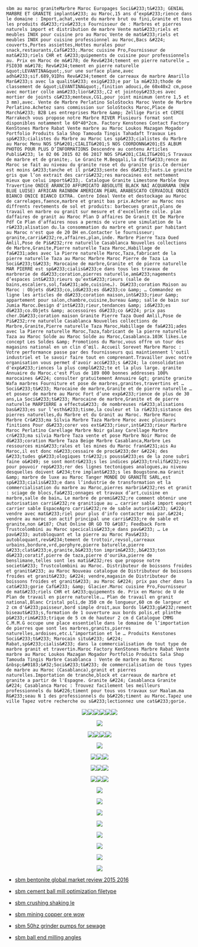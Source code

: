 
```
sbm au maroc graniteMarbre Maroc Europages Soci&#233;t&#233; GENIAL MARBRE ET GRANITE implant&#233; au Maroc,15 ans d’exp&#233;rience dans le domaine : Import,achat,vente du marbre brut ou fini,Granite et tous les produits d&#233;riv&#233;s Fournisseur de : Marbres et pierres naturels import et distribution de marbre Vente mat&#233;riels et meubles INOX pour cuisine pro au Maroc Vente de mat&#233;riels et meubles INOX pour cuisine professionnel au Maroc,Bacs &#224; couverts,Portes assiettes,Hottes murales pour snack,restaurants,Caf&#233;.Maroc cuisine Pro,Fournisseur de mat&#233;riels CHR et &#233;quipements de cuisine pour professionnels au. Prix en Maroc de m&#178; de Rev&#234;tement en pierre naturelle … FSI030 m&#178; Rev&#234;tement en pierre naturelle &quot;LEVANTINA&quot;,sur une surface plane,avec adh&#233;sif.689,91Dhs Rev&#234;tement de carreaux de marbre Amarillo Mar&#233;s avec la qualit&#233; exig&#233;e par la m&#233;thode de classement de &quot;LEVANTINA&quot;,finition adouci,de 60x40x2 cm,pose avec mortier colle am&#233;lior&#233;,C2 et jointoy&#233;es avec mortier de joints c&#233;menteux,CG1,pour joint minimum (entre 1,5 et 3 mm),avec. Vente de Marbre Perlatino SoloStocks Maroc Vente de Marbre Perlatino.Achetez sans commission sur SoloStocks Maroc,Place de March&#233; B2B Les entreprises Marbre &amp; Zellige Paris et CEMIE Marrakech vous propose notre Marbre RIVER Plusieurs format sont disponibles notamment le 60*40*2cm. Factory Kenstones Contact Factory KenStones Marbre Rabat Vente marbre au Maroc Loukos Mazagan Mogador Portfolio Produits Sala Shop Tamouda Tingis Tahadaft Travaux Les sp&#233;cialistes du Marbre au Maroc Les sp&#233;cialistes du Marbre au Maroc Menu NOS SP&#201;CIALIT&#201;S NOS COORDONN&#201;ES ALBUM PHOTOS POUR PLUS D’INFORMATIONS Descendre au contenu Articles Publi&#233; le 02 06 2015 02 06 2017 NOS SP&#201;CIALIT&#201;S Travaux de marbre et de granite;. Le Granite M.Beqqali,la diff&#233;rence au Maroc se fait au niveau du granite rose et du granite gris.Ce dernier est moins &#233;tanche et il pr&#233;sente des d&#233;fauts.Le granite gris que l’on extrait des carri&#232;res marocaines est nettement mieux que celui import&#233;. Catalogue Granite Limestone Marble Onyx Travertine ONICE ARANCIO AFFUMICATO ABSOLUTE BLACK NAI ACQUARAMA (NEW BLUE LUISE) AFRICAN RAINBOW AMERICAN PEARL ARABESCATO CERVAIOLE ONICE BIANCO ONICE BIANCO EXTRA. Centre Ideal Vente et destockage au Maroc de carrelages,faence,marbre et granit bas prix.Acheter au Maroc nos diffrents revtements de sol et produits: barbecues granit,plans de travail en marbre ou granit sur mesure et d'excellente colle. plan daffaires de granit au Maroc Plan D affaires De Granit Et De Marbre Pdf Ce Plan d'affaires nous a permis de vivre une simulation de la r&#233;alisation du.la consommation du marbre et granit par habitant au Maroc n'est que de 20 DH en.Contacter le fournisseur; granite,carri&#232;re,affaires,plan,inde. Marbre Pierre Taza Oued Amlil,Pose de Pi&#232;rre naturelle Casablanca Nouvelles collections de Marbre,Granite,Pierre naturelle Taza Maroc,Habillage de fa&#231;ades avec la Pierre naturelle Maroc,Taza,fabricant de la pierre naturelle Taza au Maroc Marbre Maroc Pierre de Taza La Soci&#233;t&#233; Marocaine de marbre,Granite et de pierre naturelle MAR PIERRE est sp&#233;cialis&#233;e dans tous les travaux de marbrerie de d&#233;coration,pierres naturelle,am&#233;nagements d’espaces int&#233;rieurs qu’ext&#233;rieurs (salle de bains,escaliers,sol,fa&#231;ade,cuisine…). D&#233;coration Maison au Maroc : Objets d&#233;co,id&#233;es d&#233;co &amp; … Commandez en ligne les articles de d&#233;coration maison,int&#233;rieur &amp; appartement pour salon,chambre,cuisine,bureau &amp; salle de bain sur Jumia Maroc.Design d'int&#233;rieur,tendances &amp; id&#233;es d&#233;co.Objets &amp; accessoires d&#233;co &#224; prix pas cher.D&#233;coration maison Granite Pierre Taza Oued Amlil,Pose de Pi&#232;rre naturelle Casablanca Nouvelles collections de Marbre,Granite,Pierre naturelle Taza Maroc,Habillage de fa&#231;ades avec la Pierre naturelle Maroc,Taza,fabricant de la pierre naturelle Taza au Maroc Solde au Maroc Solde au Maroc,Casablanca.103K likes.Le concept Les Soldes &amp; Promotions du Maroc,vous offre un tour des magasins national en un clin d’œil. Accueil Sorevet Marbre Maroc : Votre performance passe par des fournisseurs qui maintiennent l'outil industriel et le savoir faire tout en comprenant.Travailler avec notre organisation vous permet d'avoir acc&#233;s &#224; la consolidation d'exp&#233;riences la plus compl&#232;te et la plus large. granite Annuaire du Maroc.c'est Plus de 189 000 bonnes addresses 100% marocaines &#224; consulter gratuitement Annuaire &gt; granite granite Wafa marbres Fourniture et pose de marbres,granites,travertins et … Soci&#233;t&#233; Marocaine de marbre,Granite et de pierre naturelle … et poseur de marbre au Maroc Fort d’une exp&#233;rience de plus de 30 ans,La Soci&#233;t&#233; Marocaine de marbre,Granite et de pierre naturelle MARPIERRE a effectu&#233; de nombreuses r&#233;alisations bas&#233;es sur l’esth&#233;tisme,la couleur et la r&#233;sistance des pierres naturelles,du Marbre et du Granit au Maroc. Marbre Maroc Marbre Cr&#233;ma Silvia Marbre Taza Marbre Maroc avec plusieurs finitions Pour d&#233;corer vos ext&#233;rieur,int&#233;rieur Marbre Maroc Perlatino Carellage Marbre Noir galaxy Carellage Marbre cr&#233;ma silvia Marbre Taza vente et pose Marbre Noir Maroc de d&#233;coration Marbre Taza Beige Marbre Casablanca,Marbre Les ressources min&#233;rales et les mines du Maroc fran&#231;ais Au Maroc,il est donc n&#233;cessaire de proc&#233;der &#224; des &#233;tudes g&#233;ologiques tr&#232;s pouss&#233;es de la zone subri faine o&#249; se sont montr&#233;s les indices p&#233;trolif&#232;res pour pouvoir rep&#233;rer des lignes tectoniques analogues,au niveau desquelles doivent &#234;tre implant&#233;s les Bougstone.ma Granit &amp; marbre de luxe au Maroc Tanger MONDE DU GRANITE SARL,est sp&#233;cialis&#233;e dans l’industrie de transformation et la commercialisation du marbre au Maroc,pierres marbri&#232;res et granit : sciage de blocs,fa&#231;onnages et travaux d’art,cuisine en marbre,salle de bain… Le marbre de premi&#232;re comment obtenir une autorisation carri&#232;re granitique au … carrier sable import export carrier sable EspaceAgro carri&#232;re de sable autoris&#233; &#224; vendre avec mat&#233;riel pour plus d'info contacter moi par.&#224; vendre au maroc son actif principal une carri&#233;re de sable et granite,non &#187; Chat Online OR GO TO &#187; Feedback Form Trustcolombini au Maroc specicalis&#233;e dans pav&#233; … Le pav&#233; autobloquant et la pierre au Maroc Pav&#233; autobloquant,rev&#234;tement de trottoir,revsol,carreaux urbains,bordure,vrd,porphyre,pierre baturelle,pierre &#233;clat&#233;e,granite,b&#233;ton imprim&#233;,b&#233;ton d&#233;coratif,pierre de taza,pierre d'ourika,pierre de benslimane,telles sont les mati&#232;res que propose notre societ&#233; Trustcolombini au Maroc. Distributeur de boissons froides et granit&#233; au Maroc Nouveau catalogue de Distributeur de boissons froides et granit&#233; &#224; vendre,magasin de Distributeur de boissons froides et granit&#233; au Maroc &#224; prix pas cher dans la cat&#233;gorie Caf&#233; &amp; Glacier.Maroc cuisine Pro,Fournisseur de mat&#233;riels CHR et &#233;quipements de. Prix en Maroc de U de Plan de travail en pierre naturelle.… Plan de travail en granit national,Blanc Cristal poli,de 350 cm de longueur,60 cm de largeur et 2 cm d'&#233;paisseur,bord simple droit,aux bords l&#233;g&#232;rement biseaut&#233;s,formation de 1 ouverture aux bords polis,et plinthe p&#233;rim&#233;trique de 5 cm de hauteur 2 cm d Catalogue CMMG C.M.M.G occupe une place essentielle dans le domaine de l’importation de pierres que sont les marbres,granits,pierres naturelles,ardoises,etc.L’importation et le … Produits Kenstones Soci&#233;t&#233; Marocain situ&#233; &#224; Rabat,sp&#233;cialis&#233; dans la commercialisation de tout type de marbre granit et travertin.Maroc Factory KenStones Marbre Rabat Vente marbre au Maroc Loukos Mazagan Mogador Portfolio Produits Sala Shop Tamouda Tingis Marbre Casablanca : Vente de marbre au Maroc &nbsp;&#0183;&#32;Soci&#233;t&#233; de commercialisation de tous types de marbre au Maroc (Casablanca),granit et pierres naturelles.Importation de tranche,block et carreaux de marbre et granite a partir de l'Espagne. Granite &#224; Casablanca Granite &#224; Casablanca Maroc : Trouvez facilement les meilleurs professionnels du b&#226;timent pour tous vos travaux sur Maalam.ma R&#233;seau N 1 des professionnels du b&#226;timent au Maroc.Tapez une ville Tapez votre recherche ou s&#233;lectionnez une cat&#233;gorie. 
```

<div align="center">
  
<a rel="nofollow" href="https://m.shibang-china.com?f=github&k=sbm+au+maroc+granite"><img src="https://static.shibang-china.com/en/l.png"></a><img src="https://static.shibang-china.com/en/hw.png"><a rel="nofollow" href="https://m.shibang-china.com/product/?f=github&k=sbm+au+maroc+granite"><img src="https://static.shibang-china.com/en/p.png"></a><a rel="nofollow" href="https://m.shibang-china.com/cases/?f=github&k=sbm+au+maroc+granite"><img src="https://static.shibang-china.com/en/c.png"></a><a rel="nofollow" href="https://m.shibang-china.com/news/?f=github&k=sbm+au+maroc+granite"><img src="https://static.shibang-china.com/en/n.png"></a><a rel="nofollow" href="https://m.shibang-china.com?f=github&k=sbm+au+maroc+granite"><img src="https://static.shibang-china.com/en/m.png"></a>

<a rel="nofollow" href="https://m.shibang-china.com/product/?f=github&k=sbm+au+maroc+granite"><img src="https://static.shibang-china.com/en/b.jpg"></a>
  
<a rel="nofollow" href="https://m.shibang-china.com/solution-aggregate.html?f=github&k=sbm+au+maroc+granite"><img src="https://static.shibang-china.com/en/a.jpg"></a><a rel="nofollow" href="https://m.shibang-china.com/solution-mine.html?f=github&k=sbm+au+maroc+granite"><img src="https://static.shibang-china.com/en/m.jpg"></a><a rel="nofollow" href="https://m.shibang-china.com/solution-mill.html?f=github&k=sbm+au+maroc+granite"><img src="https://static.shibang-china.com/en/g.jpg"></a><a rel="nofollow" href="https://m.shibang-china.com/solution-epc.html?f=github&k=sbm+au+maroc+granite"><img src="https://static.shibang-china.com/en/e.jpg"></a>

<a rel="nofollow" href="https://m.shibang-china.com/product/?f=github&k=sbm+au+maroc+granite"><img src="https://static.shibang-china.com/en/a-p.png"></a>

<a rel="nofollow" href="https://m.shibang-china.com/product/crusher/c6x.html?f=github&k=sbm+au+maroc+granite"><img src="https://static.shibang-china.com/en/j.jpg"></a><a rel="nofollow" href="https://m.shibang-china.com/product/crusher/ci5x.html?f=github&k=sbm+au+maroc+granite"><img src="https://static.shibang-china.com/en/i.jpg"></a><a rel="nofollow" href="https://m.shibang-china.com/product/crusher/hst.html?f=github&k=sbm+au+maroc+granite"><img src="https://static.shibang-china.com/en/c.jpg"></a>

<a rel="nofollow" href="https://m.shibang-china.com/product/mill/mtw.html?f=github&k=sbm+au+maroc+granite"><img src="https://static.shibang-china.com/en/mtw.jpg"></a><a rel="nofollow" href="https://m.shibang-china.com/product/mill/scm.html?f=github&k=sbm+au+maroc+granite"><img src="https://static.shibang-china.com/en/scm.jpg"></a><a rel="nofollow" href="https://m.shibang-china.com/product/mill/lm.html?f=github&k=sbm+au+maroc+granite"><img src="https://static.shibang-china.com/en/lm.jpg"></a>

<a rel="nofollow" href="https://m.shibang-china.com/product/sand/vsi6x.html?f=github&k=sbm+au+maroc+granite"><img src="https://static.shibang-china.com/en/6x.jpg"></a><a rel="nofollow" href="https://m.shibang-china.com/product/sand/vu.html?f=github&k=sbm+au+maroc+granite"><img src="https://static.shibang-china.com/en/vu.jpg"></a><a rel="nofollow" href="https://m.shibang-china.com/product/mobile/klun.html?f=github&k=sbm+au+maroc+granite"><img src="https://static.shibang-china.com/en/k.jpg"></a>

<a rel="nofollow" href="https://m.shibang-china.com/cases/?f=github&k=sbm+au+maroc+granite"><img src="https://static.shibang-china.com/en/case.png"></a>

<a rel="nofollow" href="https://m.shibang-china.com/cases/aggregate/202.html?f=github&k=sbm+au+maroc+granite"><img src="https://static.shibang-china.com/en/c-1.jpg"></a>

<a rel="nofollow" href="https://m.shibang-china.com/cases/aggregate/203.html?f=github&k=sbm+au+maroc+granite"><img src="https://static.shibang-china.com/en/c-2.jpg"></a>

<a rel="nofollow" href="https://m.shibang-china.com/cases/mill/123.html?f=github&k=sbm+au+maroc+granite"><img src="https://static.shibang-china.com/en/c-3.jpg"></a>

<a rel="nofollow" href="https://m.shibang-china.com/contact_us.html?f=github&k=sbm+au+maroc+granite"><img src="https://static.shibang-china.com/en/contact.png"></a>

<a rel="nofollow" href="https://swt.shibang-china.com/?f=github&k=sbm+au+maroc+granite"><img src="https://static.shibang-china.com/en/chat.png"></a>

<a rel="nofollow" href="https://whatsapp.shibangsoft.com/WhatsApp.php?f=github&k=sbm+au+maroc+granite"><img src="https://static.shibang-china.com/en/whatsapp.png"></a>

<a rel="nofollow" href="https://m.shibang-china.com/?f=github&k=sbm+au+maroc+granite"><img src="https://static.shibang-china.com/en/website.png"></a>

</div>


* [sbm bentonite global market review 2015 2016](sbm%20bentonite%20global%20market%20review%202015%202016.md)

* [sbm cement ball mill optimization filetype](sbm%20cement%20ball%20mill%20optimization%20filetype.md)

* [sbm crushing shaking le](sbm%20crushing%20shaking%20le.md)

* [sbm mining copper ore wow](sbm%20mining%20copper%20ore%20wow.md)

* [sbm 50hz grinder pumps for sewage](sbm%2050hz%20grinder%20pumps%20for%20sewage.md)

* [sbm ball end milling angles](sbm%20ball%20end%20milling%20angles.md)